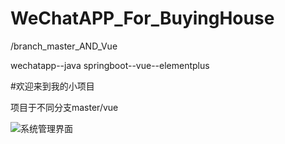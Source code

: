 # WeChatAPP_For_BuyingHouse

/branch_master_AND_Vue

wechatapp--java springboot--vue--elementplus


  #欢迎来到我的小项目
  
  
  项目于不同分支master/vue

![系统管理界面]([src/main/webapp/img/weixinduan](https://github.com/yuskiss/WeChatAPP_For_BuyingHouse/blob/master/src/main/webapp/img/guanliduan.png))
